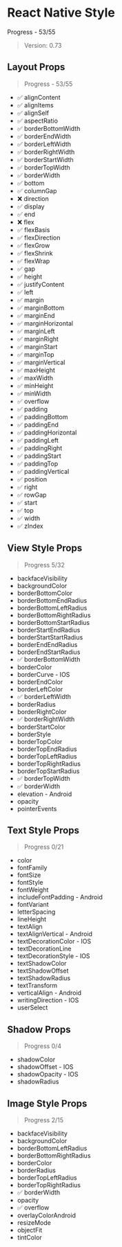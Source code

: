 # React Native Style

Progress - 53/55

> Version: 0.73

## Layout Props
 > Progress - 53/55
- ✅ alignContent
- ✅ alignItems
- ✅ alignSelf
- ✅ aspectRatio
- ✅ borderBottomWidth
- ✅ borderEndWidth
- ✅ borderLeftWidth
- ✅ borderRightWidth
- ✅ borderStartWidth
- ✅ borderTopWidth
- ✅ borderWidth
- ✅ bottom
- ✅ columnGap
- ❌ direction
- ✅ display
- ✅ end
- ❌ flex
- ✅ flexBasis
- ✅ flexDirection
- ✅ flexGrow
- ✅ flexShrink
- ✅ flexWrap
- ✅ gap
- ✅ height
- ✅ justifyContent
- ✅ left
- ✅ margin
- ✅ marginBottom
- ✅ marginEnd
- ✅ marginHorizontal
- ✅ marginLeft
- ✅ marginRight
- ✅ marginStart
- ✅ marginTop
- ✅ marginVertical
- ✅ maxHeight
- ✅ maxWidth
- ✅ minHeight
- ✅ minWidth
- ✅ overflow
- ✅ padding
- ✅ paddingBottom
- ✅ paddingEnd
- ✅ paddingHorizontal
- ✅ paddingLeft
- ✅ paddingRight
- ✅ paddingStart
- ✅ paddingTop
- ✅ paddingVertical
- ✅ position
- ✅ right
- ✅ rowGap
- ✅ start
- ✅ top
- ✅ width
- ✅ zIndex

## View Style Props
> Progress 5/32
- backfaceVisibility
- backgroundColor
- borderBottomColor
- borderBottomEndRadius
- borderBottomLeftRadius
- borderBottomRightRadius
- borderBottomStartRadius
- borderStartEndRadius
- borderStartStartRadius
- borderEndEndRadius
- borderEndStartRadius
- ✅ borderBottomWidth
- borderColor
- borderCurve - IOS
- borderEndColor
- borderLeftColor
- ✅ borderLeftWidth
- borderRadius
- borderRightColor
- ✅ borderRightWidth
- borderStartColor
- borderStyle
- borderTopColor
- borderTopEndRadius
- borderTopLeftRadius
- borderTopRightRadius
- borderTopStartRadius
- ✅ borderTopWidth
- ✅ borderWidth
- elevation - Android
- opacity
- pointerEvents

## Text Style Props
> Progress 0/21
- color
- fontFamily
- fontSize
- fontStyle
- fontWeight
- includeFontPadding - Android
- fontVariant
- letterSpacing
- lineHeight
- textAlign
- textAlignVertical - Android
- textDecorationColor - IOS
- textDecorationLine
- textDecorationStyle - IOS
- textShadowColor
- textShadowOffset
- textShadowRadius
- textTransform
- verticalAlign - Android
- writingDirection - IOS
- userSelect

## Shadow Props
> Progress 0/4
- shadowColor
- shadowOffset - IOS
- shadowOpacity - IOS
- shadowRadius

## Image Style Props
> Progress 2/15
- backfaceVisibility
- backgroundColor
- borderBottomLeftRadius
- borderBottomRightRadius
- borderColor
- borderRadius
- borderTopLeftRadius
- borderTopRightRadius
- ✅ borderWidth
- opacity
- ✅ overflow
- overlayColorAndroid
- resizeMode
- objectFit
- tintColor
